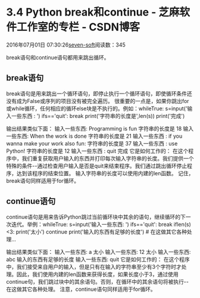 
# 3.4 Python break和continue -  芝麻软件工作室的专栏 - CSDN博客


2016年07月01日 07:30:26[seven-soft](https://me.csdn.net/softn)阅读数：345


break语句和continue语句都用来跳出循环。
## break语句
break语句是用来跳出一个循环语句，即停止执行一个循环语句，即使循环条件还没有成为False或序列的项目没有被完全遍历。
很重要的一点是，如果你跳出for或while循环，任何相应的循环else块是不执行的。例如：whileTrue:
s=input('输入一些东西 : ')
ifs=='quit':
break
print('字符串的长度是',len(s))
print('完成')

输出结果类似下面：
输入一些东西: Programming is fun
字符串的长度是 18
输入一些东西: When the work is done
字符串的长度是 21
输入一些东西 : if you wanna make your work also fun:
字符串的长度是 37
输入一些东西 : use Python!
字符串的长度是 12
输入一些东西 : quit
完成
它是如何工作的：
在这个程序中，我们重复获取用户输入的东西并打印每次输入字符串的长度。我们提供一个特殊的条件--通过检查用户输入是否是quit来结束程序。我们通过跳出循环停止程序，达到该程序的结束位置。
输入字符串的长度可以使用内建的len函数。
记住， break语句同样适用于for循环。
## continue语句
continue语句是用来告诉Python跳过当前循环块中其余的语句，继续循环的下一次迭代。举例：whileTrue:
s=input('输入一些东西: ')
ifs=='quit':
break
iflen(s)<3:
print('太小')
continue
print('输入的东西有足够的长度')
\# 在这做其它各种处理...

输出结果类似下面：
输入一些东西: a
太小
输入一些东西: 12
太小
输入一些东西: abc
输入的东西有足够的长度
输入一些东西: quit
它是如何工作的：
在这个程序中，我们接受来自用户的输入，但是只有在输入的字符串至少有3个字符时才处理。因此，我们使用内建的len函数来获得长度，如果长度小于3，通过使用continue句，我们跳过块中的其余语句。否则，在循环中的其余语句将被执行--在这做其它各种处理。
注意，continue语句同样适用于for循环。

